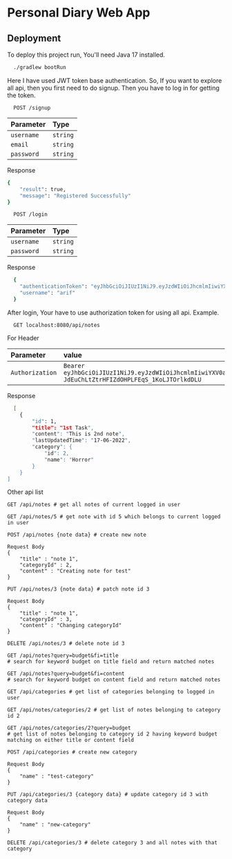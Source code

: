# Personal Diary Web App




## Deployment

To deploy this project run, You'll need Java 17 installed.

```bash
  ./gradlew bootRun
```

Here  I have used JWT token base authentication. So, If you want to explore all api, then you first need to 
do signup. Then you have to log in for getting the token.

```http
  POST /signup
```

| Parameter | Type     | 
| :-------- | :------- | 
| `username` | `string` |
| `email` | `string` |
| `password` | `string` |

Response
```bash
{
    "result": true,
    "message": "Registered Successfully"
}
```

```http
  POST /login
```

| Parameter | Type     | 
| :-------- | :------- | 
| `username` | `string` |
| `password` | `string` |

Response
```bash
  {
    "authenticationToken": "eyJhbGciOiJIUzI1NiJ9.eyJzdWIiOiJhcmlmIiwiYXV0aCI6W3siYXV0aG9yaXR5IjoiUk9MRV9VU0VSIn1dLCJpYXQiOjE2NTU1Njk3NzQsImV4cCI6MTY1NTU3MzM3NH0.DEx7TrqId4t5lWlXTZ10k3IOnw8o_YtNf6TnJXeI47A",
    "username": "arif"
  }
```

After login, Your have to use authorization token for using all api. Example.
```http
  GET localhost:8080/api/notes
```
For Header

| Parameter | value    | 
| :-------- |:---------| 
| `Authorization` | `Bearer eyJhbGciOiJIUzI1NiJ9.eyJzdWIiOiJhcmlmIiwiYXV0aCI6W3siYXV0aG9yaXR5IjoiUk9MRV9VU0VSIn1dLCJpYXQiOjE2NTU1NzAyNjUsImV4cCI6MTY1NTU3Mzg2NX0.rWZ-JdEuChLtZtrHFIZdOHPLFEqS_1KoLJTOrlkdDLU` |

Response
```bash
  [
    {
        "id": 1,
        "title": "1st Task",
        "content": "This is 2nd note",
        "lastUpdatedTime": "17-06-2022",
        "category": {
            "id": 2,
            "name": "Horror"
        }
    }
]
```

Other api list
```http
GET /api/notes # get all notes of current logged in user
```
```http
GET /api/notes/5 # get note with id 5 which belongs to current logged in user
```

```http
POST /api/notes {note data} # create new note

Request Body
{
    "title" : "note 1",
    "categoryId" : 2,
    "content" : "Creating note for test"
}
```

```http
PUT /api/notes/3 {note data} # patch note id 3

Request Body
{
    "title" : "note 1",
    "categoryId" : 3,
    "content" : "Changing categoryId"
}
```

```http
DELETE /api/notes/3 # delete note id 3
```

```http
GET /api/notes?query=budget&fi=title 
# search for keyword budget on title field and return matched notes
```

```http
GET /api/notes?query=budget&fi=content
# search for keyword budget on content field and return matched notes
```

```http
GET /api/categories # get list of categories belonging to logged in user
```

```http
GET /api/notes/categories/2 # get list of notes belonging to category id 2
```

```http
GET /api/notes/categories/2?query=budget 
# get list of notes belonging to category id 2 having keyword budget matching on either title or content field
```

```http
POST /api/categories # create new category

Request Body
{
    "name" : "test-category"
}
```

```http
PUT /api/categories/3 {category data} # update category id 3 with category data

Request Body
{
    "name" : "new-category"
}
```

```http
DELETE /api/categories/3 # delete category 3 and all notes with that category
```
